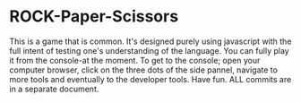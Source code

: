 # ROCK-Paper-Scissors
 This is a game that is common.
 It's designed purely using javascript with the full intent of testing one's understanding of the language.
 You can fully play it from the console-at the moment.
 To get to the console;
 open your computer browser,
 click on the three dots of the side pannel,
 navigate to more tools and eventually to the developer tools.
 Have fun.
 ALL commits are in a separate document.